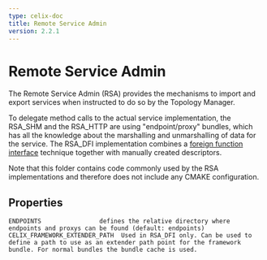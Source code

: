```yaml
---
type: celix-doc
title: Remote Service Admin
version: 2.2.1
---
```


# Remote Service Admin

The Remote Service Admin (RSA) provides the mechanisms to import and export services when instructed to do so by the Topology Manager. 

To delegate method calls to the actual service implementation, the RSA_SHM and the RSA_HTTP are using "endpoint/proxy" bundles, which has all the knowledge about the marshalling and unmarshalling of data for the service. The RSA_DFI implementation combines a [foreign function interface](https://en.wikipedia.org/wiki/Foreign_function_interface) technique together with manually created descriptors.

Note that this folder contains code commonly used by the RSA implementations and therefore does not include any CMAKE configuration.

## Properties
    ENDPOINTS				 defines the relative directory where endpoints and proxys can be found (default: endpoints)
    CELIX_FRAMEWORK_EXTENDER_PATH  Used in RSA_DFI only. Can be used to define a path to use as an extender path point for the framework bundle. For normal bundles the bundle cache is used. 
